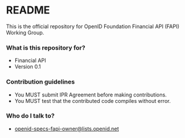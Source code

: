 # README #

This is the official repository for OpenID Foundation Financial API (FAPI) Working Group. 

### What is this repository for? ###

* Financial API
* Version 0.1

### Contribution guidelines ###

* You MUST submit IPR Agreement before making contributions. 
* You MUST test that the contributed code compiles without error. 

### Who do I talk to? ###

* openid-specs-fapi-owner@lists.openid.net